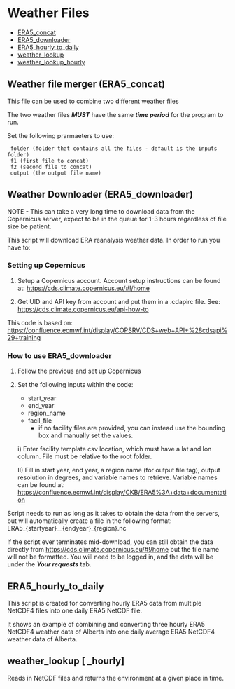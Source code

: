 # Weather Files

* [ERA5_concat](#weather-file-merger-era5concat)
* [ERA5_downloader](#weather-downloader-era5downloader)
* [ERA5_hourly_to_daily](#era5hourlytodaily)
* [weather_lookup](#weatherlookup--hourly)
* [weather_lookup_hourly](#weatherlookup--hourly)

## Weather file merger (ERA5_concat)

This file can be used to combine two different weather files

The two weather files ***MUST*** have the same ***time period*** for the program to run.

Set the following prarmaeters to use:

     folder (folder that contains all the files - default is the inputs folder)
     f1 (first file to concat)
     f2 (second file to concat)
     output (the output file name)

## Weather Downloader (ERA5_downloader)

NOTE - This can take a very long time to download data from the Copernicus server,
expect to be in the queue for 1-3 hours regardless of file size be patient.

This script will download ERA reanalysis weather data. In order to run you have to:

### Setting up Copernicus

1) Setup a Copernicus account. Account setup instructions can be found at:
<https://cds.climate.copernicus.eu/#!/home>

2) Get UID and API key from account and put them in a .cdapirc file. See:
<https://cds.climate.copernicus.eu/api-how-to>

This code is based on:
<https://confluence.ecmwf.int/display/COPSRV/CDS+web+API+%28cdsapi%29+training>

### How to use ERA5_downloader

1) Follow the previous and set up Copernicus

2) Set the following inputs within the code:
    * start_year
    * end_year
    * region_name
    * facil_file
        * if no facility files are provided, you can instead use the bounding box and manually set the values.

    i) Enter facility template csv location, which must have a lat and lon column.
    File must be relative to the root folder.

    II) Fill in start year, end year, a region name (for output file tag), output resolution
   in degrees, and variable names to retrieve. Variable names  can be found at:
<https://confluence.ecmwf.int/display/CKB/ERA5%3A+data+documentation>

Script needs to run as long as it takes to obtain the data from the servers, but will automatically create a file in the following format: ERA5_{startyear}__{endyear}_{region}.nc

If the script ever terminates mid-download, you can still obtain the data directly from <https://cds.climate.copernicus.eu/#!/home> but the file name will not be formatted. You will need to be logged in, and the data will be under the ***Your requests*** tab.

## ERA5_hourly_to_daily

 This script is created for converting hourly ERA5 data from multiple NetCDF4 files
 into one daily ERA5 NetCDF file.

 It shows an example of combining and
 converting three hourly ERA5 NetCDF4 weather data of Alberta into one daily average
 ERA5 NetCDF4 weather data of Alberta.

## weather_lookup [ _hourly]

Reads in NetCDF files and returns the environment at a given place in time.
